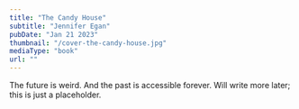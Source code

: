 ```yaml
---
title: "The Candy House"
subtitle: "Jennifer Egan"
pubDate: "Jan 21 2023"
thumbnail: "/cover-the-candy-house.jpg"
mediaType: "book"
url: ""
---
```


The future is weird. And the past is accessible forever. Will write more later; this is just a placeholder.